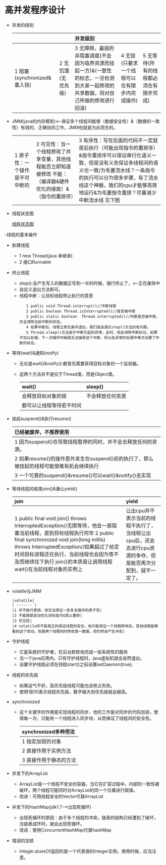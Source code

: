  #  高并发程序设计
 
 - 并发的级别
 
   |||并发级别|||
   | :--------  | :--------  |  :--------  |   :--------  | :------|
   |1 阻塞(synchronized&重入锁)|2 无饥饿(无优先级)|3 无障碍，最弱的非阻塞调度(不会因为临界资源而挂起一方)&(一致性的标志，一旦检测到大家一起修改的共享数据，将对自己所做的修改进行回滚)|4 无锁(只要求一个线程可以在有限步内完成操作)|5 无等待(所有的线程都必须在有限步完成)|

- JMM(java的内存模型)<--保证多个线程间能够（数据安全性）&（数据的一致性）有效的、正确协同工作，JMM也就是为此而生的。
  
   ||||
   | :------ | :------| :------|
   |1 原子性：一个操作是不可中断的|2 可见性：当一个线程修改了共享变量，其他线程能否立即知道被修改 不能：（编译器&硬件优化的缘故）&（指令的重排序）|3 有序性：写在后面的代码不一定就是后执行（可能出现指令的重排序）&指令重排序可以保证串行化语义一致，但是没有义务保证多线程间的语义也一致/为毛要流水线？一条指令的执行可以分为很多步骤，有了流水线这个神器，我们的cpu才能够高效地运行&为毛要指令重排？尽量减少中断流水线 见下图|
     
     
     
- 线程状态图

   [线程状态图](b.md)

-线程的基本操作
   - 新建线程
     - 1 new Thread(java 单继承)
     - 2 接口Runnable
   - 终止线程
     - stop():会产生写入的数据正写到一半的时候，强行终止了，<--正在废除中
     - 自定义退出方法即可。    
     - 线程中断：让目标线程停止执行的意思
       ```
          1 public void Thread.interrupt()//中断线程
          2 public boolean Thread.isInterrupted()//是否被中断
          3 public static boolean  Thread.interrupted()//判断是否被中断，并且清除当前中断的状态。
          4 如果中断后，线程立即无条件退出，我们就会遇见stop()方法的老问题。
          5 Thread.sleep()方法由于中断引起的异常，此时，他会清除中断标记，如果不加以处理，下一次循环时候就无法捕获这个中断，所以在异常的处理中再次设置了中断的标志。
       ```
   - 等待(wait)&通知(notify)  
     - 无论是wait()&notify():都首先需要获得目标对象的一个监视器。
     - 这两个方法并不是位于Thread类，而是Object类。
     
       |wait()|sleep()|
       | :------ |  :------ |
       |会释放目标对象的锁|不会释放任何资源|
       |都可以让线程等待若干时间  |
    
  - 挂起suspend()&执行resume()
 
      | 已经被废弃，不推荐使用|
      | :------ |
      |1 因为suspend()在导致线程暂停的同时，并不会去释放任何的资源。|
      |2 如果resume()的操作意外发生在suspend()前的执行了，那么被挂起的线程可能很难有机会继续执行
      |3 一个可靠的suspend()&resume()可以wait()&notify()去实现|
    
  - 等待线程的结束join()&谦让yield()
     
      |join|yield|
      | :------ | :------ |
      |1 public final void join() throws InterruptedException//无限等待，他会一直阻塞当前线程，直到目标线程执行完毕 2 public final synchronized void join(long millis) throws InterruptedException//如果超过了给定时间目标进程还在执行，当前线程也会因为等不及而继续往下执行 join()的本质是让调用线程wait()在当前线程对象的实例上|让出cpu并不表示当前的线程不执行了，当线程让出cpu后，还会去进行cpu资源的争夺，但是能否再次分配到，就不一定了。|
  
- volatile与JMM
      
      |volatile|
      | :------ |
      |1 并不能代表锁，他无法保证一些复合操作的原子性|
      |2 不能随意变动优化目标指令&禁止重排|
      |3 可见性|
      |4 volatile并不能真正的保证线程的安全，他只能保证一个线程修改后，其他线程能够看到这个改动，但是两个线程同时修改某一数据，却仍然会产生冲突|
     
     
- 守护线程
    - 它是系统的守护者，在后台默默地完成一些系统性的服务
    - 当一个java应用内，只有守护线程时，java虚拟机就会自然退出。
    - 设置守护线程必须在线程start()之前设置setDaemon(true);

- 线程的优先级
   - 如果运气不好，高优先级线程可能也会抢占失败。
   - 使用1到10表示线程优先级，数字越大则优先级就会越高。
   
- synchronized
   - 这个关键字的作用是实现线程的同步，他的工作是对同步的代码加锁，使得每一次，只能有一个线程进入同步块，从而保证了线程间的安全性。
   
     |synchronized多种用法|
     | :------ |
     |1 指定加锁的对象|
     |2 直接作用于实例方法|
     |3 直接作用于静态的方法|

- 并发下的ArrayList
    - ArrayList是一个线程不安全的容器，当它在扩容过程中，内部的一致性被破坏，两个线程可能同时对ArrayList的同一个位置进行赋值。
    - 改进：可用线程安全的Vector代替ArrayList
    
- 并发下的HashMap(jdk1.7-->出现死循环)
   - 出现死循环的原因：由于多个线程的冲突，链表的结构已经遭到了破坏，当链表成环时，就会出现死循环。
   - 改进：使用ConcurrentHashMap代替hashMap
   
- 错误的加锁
  - Integer.aluesOf返回的是一个代表值的Integer实例。使用时候，应当注意。